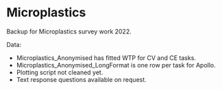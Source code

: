 # Microplastics
Backup for Microplastics survey work 2022.


Data: 
- Microplastics_Anonymised has fitted WTP for CV and CE tasks. 
- Microplastics_Anonymised_LongFormat is one row per task for Apollo. 
- Plotting script not cleaned yet.
- Text response questions available on request.
